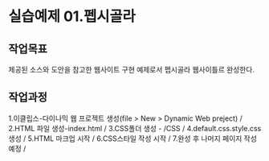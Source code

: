 # 실습예제 01.펩시골라
## 작업목표
제공된 소스와 도안을 참고한 웹사이트 구현 예제로서 펩시골라 웹사이틀르 완성한다.
## 작업과정
1.이클립스-다이나믹 웹 프로젝트 생성(file > New > Dynamic Web preject) / 
2.HTML 파일 생성-index.html / 
3.CSS폴더 생성 - /CSS / 
4.default.css.style.css 생성 / 
5.HTML 마크업 시작 / 
6.CSS스타일 작성 시작 / 
7.완성 후 나머지 페이지 작성 예정 / 
